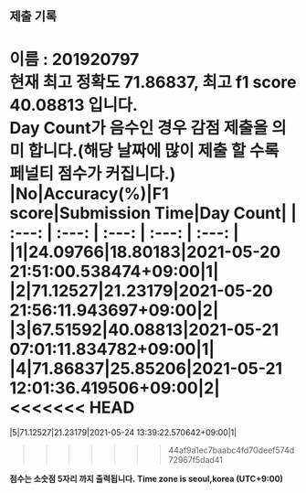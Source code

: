 


  
## 제출 기록  
이름 : 201920797  
**현재 최고 정확도 71.86837, 최고 f1 score 40.08813 입니다.**  
**Day Count가 음수인 경우 감점 제출을 의미 합니다.(해당 날짜에 많이 제출 할 수록 페널티 점수가 커집니다.)**
|No|Accuracy(%)|F1 score|Submission Time|Day Count|
| :---: | :---: | :---: | :---: | :---: |
|1|24.09766|18.80183|2021-05-20 21:51:00.538474+09:00|1|
|2|71.12527|21.23179|2021-05-20 21:56:11.943697+09:00|2|
|3|67.51592|40.08813|2021-05-21 07:01:11.834782+09:00|1|
|4|71.86837|25.85206|2021-05-21 12:01:36.419506+09:00|2|
<<<<<<< HEAD
=======
|5|71.12527|21.23179|2021-05-24 13:39:22.570642+09:00|1|
>>>>>>> 44af9a1ec7baabc4fd70deef574d72967f5dad41


**점수는 소숫점 5자리 까지 출력됩니다.**
**Time zone is seoul,korea (UTC+9:00)**
